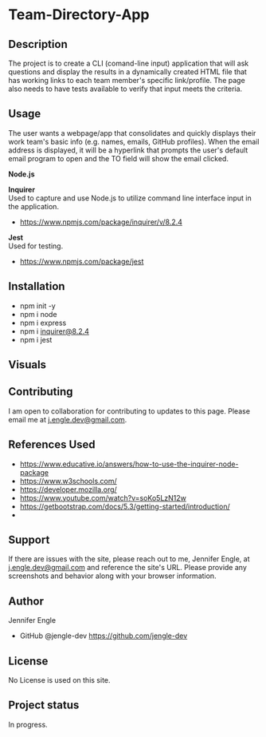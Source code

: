 # Team-Directory-App

## Description
The project is to create a CLI (comand-line input) application that will ask questions and display the results in a dynamically created HTML file that has working links to each team member's specific link/profile. The page also needs to have tests available to verify that input meets the criteria.

## Usage
The user wants a webpage/app that consolidates and quickly displays their work team's basic info (e.g. names, emails, GitHub profiles).
When the email address is displayed, it will be a hyperlink that prompts the user's default email program to open and the TO field will show the email clicked.

**Node.js** </br>


**Inquirer** </br>
Used to capture and use Node.js to utilize command line interface input in the application.
* https://www.npmjs.com/package/inquirer/v/8.2.4

**Jest** </br>
Used for testing.
* https://www.npmjs.com/package/jest

## Installation
* npm init -y
* npm i node
* npm i express
* npm i inquirer@8.2.4
* npm i jest

## Visuals 
<!-- Need to provide a screenshot -->



## Contributing
I am open to collaboration for contributing to updates to this page. Please email me at j.engle.dev@gmail.com.

## References Used

* https://www.educative.io/answers/how-to-use-the-inquirer-node-package
* https://www.w3schools.com/
* https://developer.mozilla.org/
* https://www.youtube.com/watch?v=soKo5LzN12w
* https://getbootstrap.com/docs/5.3/getting-started/introduction/
*

## Support
If there are issues with the site, please reach out to me, Jennifer Engle, at j.engle.dev@gmail.com and reference the site's URL. Please provide any screenshots and behavior along with your browser information.

## Author
Jennifer Engle
* GitHub @jengle-dev https://github.com/jengle-dev


## License
No License is used on this site.

## Project status
In progress.
